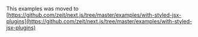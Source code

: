 This examples was moved to [https://github.com/zeit/next.js/tree/master/examples/with-styled-jsx-plugins](https://github.com/zeit/next.js/tree/master/examples/with-styled-jsx-plugins)

